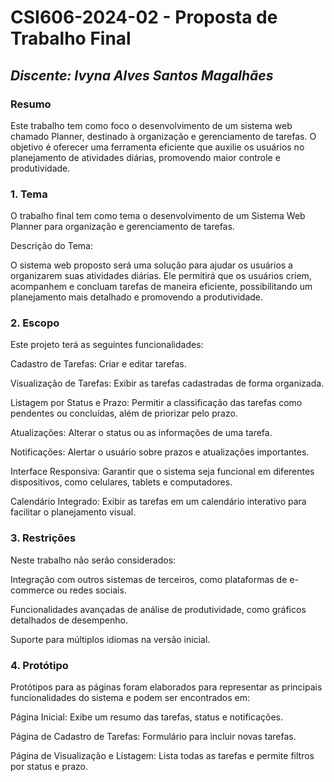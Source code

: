 # **CSI606-2024-02 - Proposta de Trabalho Final**

## *Discente: Ivyna Alves Santos Magalhães*

### Resumo
Este trabalho tem como foco o desenvolvimento de um sistema web chamado Planner, destinado à organização e gerenciamento de tarefas. O objetivo é oferecer uma ferramenta eficiente que auxilie os usuários no planejamento de atividades diárias, promovendo maior controle e produtividade.

### 1. Tema
 O trabalho final tem como tema o desenvolvimento de um Sistema Web Planner para organização e gerenciamento de tarefas.
 
 Descrição do Tema:
 
O sistema web proposto será uma solução para ajudar os usuários a organizarem suas atividades diárias. Ele permitirá que os usuários criem, acompanhem e concluam tarefas de maneira eficiente, possibilitando um planejamento mais detalhado e promovendo a produtividade.
### 2. Escopo

Este projeto terá as seguintes funcionalidades:

Cadastro de Tarefas: Criar e editar tarefas.

Visualização de Tarefas: Exibir as tarefas cadastradas de forma organizada.

Listagem por Status e Prazo: Permitir a classificação das tarefas como pendentes ou concluídas, além de priorizar pelo prazo.

Atualizações: Alterar o status ou as informações de uma tarefa.

Notificações: Alertar o usuário sobre prazos e atualizações importantes.

Interface Responsiva: Garantir que o sistema seja funcional em diferentes dispositivos, como celulares, tablets e computadores.

Calendário Integrado: Exibir as tarefas em um calendário interativo para facilitar o planejamento visual.

### 3. Restrições

Neste trabalho não serão considerados:

Integração com outros sistemas de terceiros, como plataformas de e-commerce ou redes sociais.

Funcionalidades avançadas de análise de produtividade, como gráficos detalhados de desempenho.

Suporte para múltiplos idiomas na versão inicial.

<!-- Construir alguns protótipos para a aplicação, disponibilizá-los no Github e descrever o que foi considerado. //-->
### 4. Protótipo

Protótipos para as páginas foram elaborados para representar as principais funcionalidades do sistema e podem ser encontrados em:

Página Inicial: Exibe um resumo das tarefas, status e notificações.

Página de Cadastro de Tarefas: Formulário para incluir novas tarefas.

Página de Visualização e Listagem: Lista todas as tarefas e permite filtros por status e prazo.

